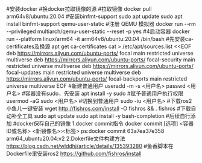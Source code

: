 #安装docker
#换docker拉取镜像的源
#拉取镜像
docker pull arm64v8/ubuntu:20.04
#安装binfmt-support
sudo apt update
sudo apt install binfmt-support qemu-user-static
#注册 QEMU 模拟器
docker run --rm --privileged multiarch/qemu-user-static --reset -p yes
#4启动容器
docker run --platform linux/arm64 -it arm64v8/ubuntu:20.04 /bin/bash
#先安装ca-certificates及换源
apt get ca-certificates
cat > /etc/apt/sources.list <<EOF
deb https://mirrors.aliyun.com/ubuntu-ports/ focal main restricted universe multiverse
deb https://mirrors.aliyun.com/ubuntu-ports/ focal-security main restricted universe multiverse
deb https://mirrors.aliyun.com/ubuntu-ports/ focal-updates main restricted universe multiverse
deb https://mirrors.aliyun.com/ubuntu-ports/ focal-backports main restricted universe multiverse
EOF
#新建普通用户
useradd -m -s <用户名>
passwd <用户名>
#容器没有sudo，先安装
apt install -y sudo
#赋予普通用户执行权限
usermod -aG sudo <用户名>
#切换到普通用户
sudo -iu <用户名>
#下载ros2 小鱼儿一键安装
wget http://fishros.com/install -O fishros && . fishros
#下载自动补全工具
sudo apt update
sudo apt install -y bash-completion
#后续自行添加
#docker保存自己的镜像
1.docker commit指令
docker commit [选项] <容器ID或名称> <新镜像名>:<标签>
ps:docker commit 63a7ea37e358 arm64_ubuntu20.04:v2
2.Dokerfile文件构建方法
https://blog.csdn.net/wlddhj/article/details/135393280
#鱼香脚本在Dockerfile里安装ros2
https://github.com/fishros/install
